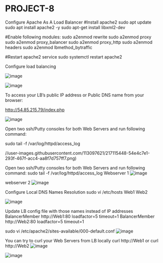 # PROJECT-8

Configure Apache As A Load Balancer
#Install apache2
sudo apt update
sudo apt install apache2 -y
sudo apt-get install libxml2-dev

#Enable following modules:
sudo a2enmod rewrite
sudo a2enmod proxy
sudo a2enmod proxy_balancer
sudo a2enmod proxy_http
sudo a2enmod headers
sudo a2enmod lbmethod_bytraffic

#Restart apache2 service
sudo systemctl restart apache2

Configure load balancing

![image](https://user-images.githubusercontent.com/113097621/217114598-58ec7d45-2856-4aea-b217-736f60d6a818.png)

![image](https://user-images.githubusercontent.com/113097621/217114703-aed4352d-18c4-4e74-8a10-4d028b797992.png)


To access your LB’s public IP address or Public DNS name from your browser:

http://54.85.215.79/index.php

![image](https://user-images.githubusercontent.com/113097621/217123807-c69daa90-a1ab-470d-8d70-a01143534e82.png)

Open two ssh/Putty consoles for both Web Servers and run following command:


sudo tail -f /var/log/httpd/access_log

//user-images.githubusercontent.com/113097621/217115448-54e4c7e1-293f-467f-acc4-aa8f7d757ff7.png)


Open two ssh/Putty consoles for both Web Servers and run following command:
sudo tail -f /var/log/httpd/access_log
Webserver 1
![image](https://user-images.githubusercontent.com/113097621/217116241-3933efad-1192-43a9-a991-bc79042d1aa6.png)

webserver 2
![image](https://user-images.githubusercontent.com/113097621/217116510-d0069f3c-8a2f-4772-92f5-4bf33a43bfca.png)

Configure Local DNS Names Resolution
sudo vi /etc/hosts
<WebServer1-Private-IP-Address> Web1
<WebServer2-Private-IP-Address> Web2

![image](https://user-images.githubusercontent.com/113097621/217119827-efc3a85f-5d5b-4fac-9d88-38a2d0bc1122.png)

Update LB config file with those names instead of IP addresses
BalancerMember http://Web1:80 loadfactor=5 timeout=1
BalancerMember http://Web2:80 loadfactor=5 timeout=1
 
sudo vi /etc/apache2/sites-available/000-default.conf
![image](https://user-images.githubusercontent.com/113097621/217120490-b78347be-14f9-48c9-9499-a635a189e21c.png)
  
You can try to curl your Web Servers from LB locally curl http://Web1 or curl http://Web2 
![image](https://user-images.githubusercontent.com/113097621/217121182-cd38e731-17ad-47a6-be95-c6a357f38bd5.png)
  
 ![image](https://user-images.githubusercontent.com/113097621/217121620-1fef7a3a-7b38-44e7-9db3-978a00589017.png)






